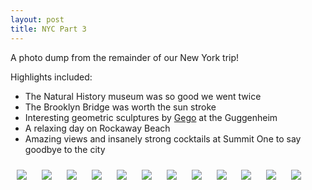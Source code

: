 ```yaml
---
layout: post
title: NYC Part 3
---
```


A photo dump from the remainder of our New York trip!

Highlights included:

- The Natural History museum was so good we went twice
- The Brooklyn Bridge was worth the sun stroke
- Interesting geometric sculptures by [Gego](https://en.wikipedia.org/wiki/Gego) at the Guggenheim
- A relaxing day on Rockaway Beach
- Amazing views and insanely strong cocktails at Summit One to say goodbye to the city

<img src="/assets/images/2023-10-12-new-york-remainder/nyc_01.jpg" style="margin: 10px" />
<img src="/assets/images/2023-10-12-new-york-remainder/nyc_02.jpg" style="margin: 10px" />
<img src="/assets/images/2023-10-12-new-york-remainder/nyc_03.jpg" style="margin: 10px" />
<img src="/assets/images/2023-10-12-new-york-remainder/nyc_04.jpg" style="margin: 10px" />
<img src="/assets/images/2023-10-12-new-york-remainder/nyc_05.jpg" style="margin: 10px" />
<img src="/assets/images/2023-10-12-new-york-remainder/nyc_06.jpg" style="margin: 10px" />
<img src="/assets/images/2023-10-12-new-york-remainder/nyc_07.jpg" style="margin: 10px" />
<img src="/assets/images/2023-10-12-new-york-remainder/nyc_08.jpg" style="margin: 10px" />
<img src="/assets/images/2023-10-12-new-york-remainder/nyc_09.jpg" style="margin: 10px" />
<img src="/assets/images/2023-10-12-new-york-remainder/nyc_10.jpg" style="margin: 10px" />
<img src="/assets/images/2023-10-12-new-york-remainder/nyc_11.jpg" style="margin: 10px" />
<img src="/assets/images/2023-10-12-new-york-remainder/nyc_12.jpg" style="margin: 10px" />